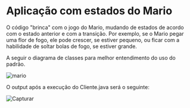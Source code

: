 # Aplicação com estados do Mario

O código "brinca" com o jogo do Mario, mudando de estados de acordo com o estado anterior e com a transição. Por exemplo, se o Mario pegar uma flor de fogo, ele pode crescer, se estiver pequeno, ou ficar com a habilidade de soltar bolas de fogo, se estiver grande.

A seguir o diagrama de classes para melhor entendimento do uso do padrão.

![mario](https://user-images.githubusercontent.com/59696629/147162033-29fbef89-67eb-433e-b6ec-0174ed051fb8.PNG)

O output após a execução do Cliente.java será o seguinte:

![Capturar](https://user-images.githubusercontent.com/59696629/147162502-c0eb760e-3bb7-48cf-8e77-55df829939c7.PNG)
